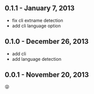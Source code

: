 0.1.1 - January 7, 2013
-----------------------
* fix cli extname detection
* add cli language option

0.1.0 - December 26, 2013
-------------------------
* add cli
* add language detection

0.0.1 - November 20, 2013
-------------------------
:stuck_out_tongue_closed_eyes:
